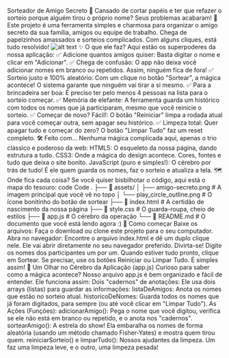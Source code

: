 Sorteador de Amigo Secreto 🎁
Cansado de cortar papéis e ter que refazer o sorteio porque alguém tirou o próprio nome? Seus problemas acabaram! 🎉
Este projeto é uma ferramenta simples e charmosa para organizar o amigo secreto da sua família, amigos ou equipe de trabalho. Chega de papelzinhos amassados e sorteios complicados. Com alguns cliques, está tudo resolvido!
![alt text](assets/amigo-secreto.png)
✨ O que ele faz?
Aqui estão os superpoderes da nossa aplicação:
✅ Adicione quantos amigos quiser: Basta digitar o nome e clicar em "Adicionar".
✅ Chega de confusão: O app não deixa você adicionar nomes em branco ou repetidos. Assim, ninguém fica de fora!
✅ Sorteio justo e 100% aleatório: Com um clique no botão "Sortear", a mágica acontece! O sistema garante que ninguém vai tirar a si mesmo.
✅ Para a brincadeira ser boa: É preciso ter pelo menos 4 pessoas na lista para o sorteio começar.
✅ Memória de elefante: A ferramenta guarda um histórico com todos os nomes que já participaram, mesmo que você reinicie o sorteio.
✅ Começar de novo? Fácil!: O botão "Reiniciar" limpa a rodada atual para você começar outra, sem apagar seu histórico.
✅ Limpeza total: Quer apagar tudo e começar do zero? O botão "Limpar Tudo" faz um reset completo.
🛠️ Feito com...
Nenhuma mágica complicada aqui, apenas o trio clássico e poderoso da web:
HTML5: O esqueleto da nossa página, dando estrutura a tudo.
CSS3: Onde a mágica do design acontece. Cores, fontes e tudo que deixa o site bonito.
JavaScript (puro e simples!): O cérebro por trás de tudo! É ele quem guarda os nomes, faz o sorteio e atualiza a tela.
🗺️ Onde fica cada coisa?
Se você quiser bisbilhotar o código, aqui está o mapa do tesouro:
code
Code
.
├── 📁 assets/
│   ├── amigo-secreto.png      # A imagem principal que você vê no topo
│   └── play_circle_outline.png  # O ícone bonitinho do botão de sortear
├── 📜 index.html               # A certidão de nascimento da nossa página
├── 📜 style.css                 # O guarda-roupa, cheio de estilos
├── 📜 app.js                   # O cérebro da operação
└── 📜 README.md                # O documento que você está lendo agora :)
🚀 Como começar
Baixe os arquivos: Faça o download ou clone este projeto para o seu computador.
Abra no navegador: Encontre o arquivo index.html e dê um duplo clique nele. Ele vai abrir diretamente no seu navegador preferido.
Divirta-se!
Digite os nomes dos participantes um por um.
Quando estiver tudo pronto, clique em Sortear.
Se precisar, use os botões Reiniciar ou Limpar Tudo.
É simples assim!
🧠 Um Olhar no Cérebro da Aplicação (app.js)
Curioso para saber como a mágica acontece? Nosso arquivo app.js é bem organizado e fácil de entender. Ele funciona assim:
Dois "cadernos" de anotações: Ele usa dois arrays (listas) para guardar as informações:
listaDeAmigos: Anota os nomes que estão no sorteio atual.
historicoDeNomes: Guarda todos os nomes que já foram digitados, para sempre (ou até você clicar em "Limpar Tudo").
As Ações (Funções):
adicionarAmigo(): Pega o nome que você digitou, verifica se ele não está em branco ou repetido, e o anota nos "cadernos".
sortearAmigo(): A estrela do show! Ela embaralha os nomes de forma aleatória (usando um método chamado Fisher-Yates) e mostra quem tirou quem.
reiniciarSorteio() e limparTudo(): Nossos ajudantes da limpeza. Um faz uma limpeza leve, e o outro, uma limpeza pesada!